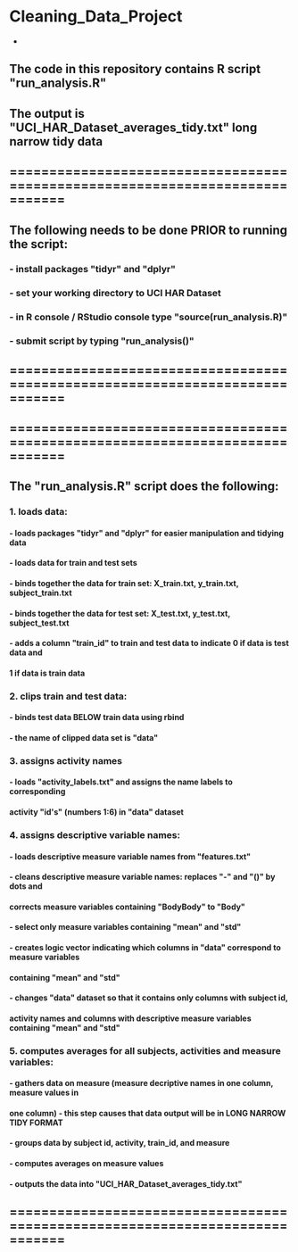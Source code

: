 # Cleaning_Data_Project
-
## The code in this repository contains R script "run_analysis.R"
## The output is "UCI_HAR_Dataset_averages_tidy.txt" long narrow tidy data

## =============================================================================
## The following needs to be done PRIOR to running the script:
### - install packages "tidyr" and "dplyr"
### - set your working directory to UCI HAR Dataset
### - in R console / RStudio console type "source(run_analysis.R)"
### - submit script by typing "run_analysis()"
## =============================================================================

## =============================================================================
## The "run_analysis.R" script does the following:
### 1. loads data:
#### - loads packages "tidyr" and "dplyr" for easier manipulation and tidying data
#### - loads data for train and test sets
#### - binds together the data for train set: X_train.txt, y_train.txt, subject_train.txt
#### - binds together the data for test set: X_test.txt, y_test.txt, subject_test.txt
#### - adds a column "train_id" to train and test data to indicate 0 if data is test data and
####   1 if data is train data
### 2. clips train and test data:
#### - binds test data BELOW train data using rbind
#### - the name of clipped data set is "data"
### 3. assigns activity names
#### - loads "activity_labels.txt" and assigns the name labels to corresponding 
####   activity "id's" (numbers 1:6) in "data" dataset
### 4. assigns descriptive variable names:
#### - loads descriptive measure variable names from "features.txt"
#### - cleans descriptive measure variable names: replaces "-" and "()" by dots and 
####   corrects measure variables containing "BodyBody" to "Body"
#### - select only measure variables containing "mean" and "std"
#### - creates logic vector indicating which columns in "data" correspond to measure variables 
####   containing "mean" and "std"
#### - changes "data" dataset so that it contains only columns with subject id,
####   activity names and columns with descriptive measure variables containing "mean" and "std"
### 5. computes averages for all subjects, activities and measure variables:
#### - gathers data on measure (measure decriptive names in one column, measure values in 
####   one column) - this step causes that data output will be in LONG NARROW TIDY FORMAT
#### - groups data by subject id, activity, train_id, and measure
#### - computes averages on measure values
#### - outputs the data into "UCI_HAR_Dataset_averages_tidy.txt"
## =============================================================================
